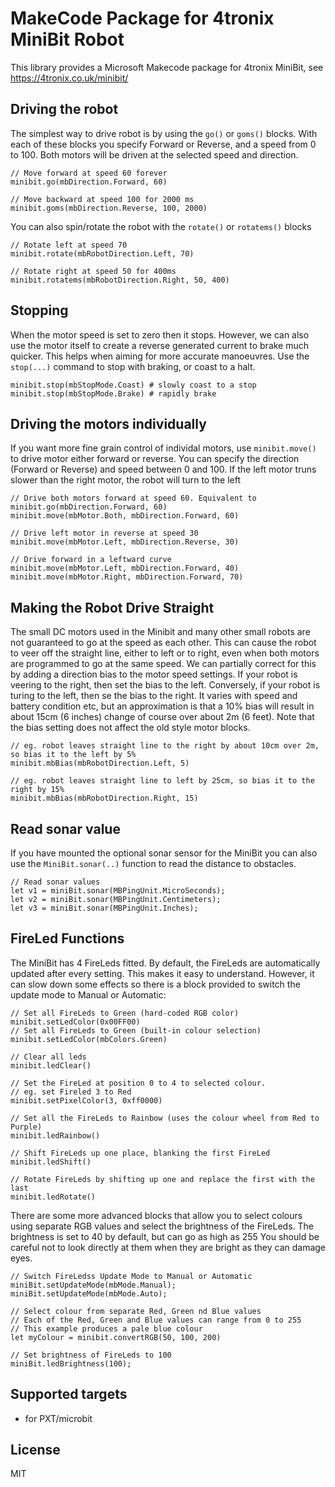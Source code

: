 # MakeCode Package for 4tronix MiniBit Robot

This library provides a Microsoft Makecode package for 4tronix MiniBit, see
https://4tronix.co.uk/minibit/

## Driving the robot    
The simplest way to drive robot is by using the `go()` or `goms()` blocks.
With each of these blocks you specify Forward or Reverse, and a speed from 0 to 100.
Both motors will be driven at the selected speed and direction.
```blocks
// Move forward at speed 60 forever
minibit.go(mbDirection.Forward, 60)

// Move backward at speed 100 for 2000 ms
minibit.goms(mbDirection.Reverse, 100, 2000)
```
You can also spin/rotate the robot with the `rotate()` or `rotatems()` blocks
```blocks
// Rotate left at speed 70
minibit.rotate(mbRobotDirection.Left, 70)

// Rotate right at speed 50 for 400ms
minibit.rotatems(mbRobotDirection.Right, 50, 400)
```   

## Stopping
When the motor speed is set to zero then it stops. However, we can also use the motor itself to create a reverse generated current to brake much quicker.
This helps when aiming for more accurate manoeuvres. Use the `stop(...)` command to stop with braking, or coast to a halt.
```blocks
minibit.stop(mbStopMode.Coast) # slowly coast to a stop
minibit.stop(mbStopMode.Brake) # rapidly brake
```

## Driving the motors individually

If you want more fine grain control of individal motors, use `minibit.move()` to drive motor either forward or reverse.
You can specify the direction (Forward or Reverse) and speed between 0 and 100.
If the left motor truns slower than the right motor, the robot will turn to the left
```blocks
// Drive both motors forward at speed 60. Equivalent to minibit.go(mbDirection.Forward, 60)
minibit.move(mbMotor.Both, mbDirection.Forward, 60)

// Drive left motor in reverse at speed 30
minibit.move(mbMotor.Left, mbDirection.Reverse, 30)

// Drive forward in a leftward curve
minibit.move(mbMotor.Left, mbDirection.Forward, 40)
minibit.move(mbMotor.Right, mbDirection.Forward, 70)
```

## Making the Robot Drive Straight

The small DC motors used in the Minibit and many other small robots are not guaranteed to go at the speed as each other.
This can cause the robot to veer off the straight line, either to left or to right, even when both motors are programmed to go
at the same speed.
We can partially correct for this by adding a direction bias to the motor speed settings.
If your robot is veering to the right, then set the bias to the left.
Conversely, if your robot is turing to the left, then se the bias to the right.
It varies with speed and battery condition etc, but an approximation is that a 10% bias will result in about 15cm (6 inches)
change of course over about 2m (6 feet).
Note that the bias setting does not affect the old style motor blocks.

```blocks
// eg. robot leaves straight line to the right by about 10cm over 2m, so bias it to the left by 5%
minibit.mbBias(mbRobotDirection.Left, 5)

// eg. robot leaves straight line to left by 25cm, so bias it to the right by 15%
minibit.mbBias(mbRobotDirection.Right, 15)
```


## Read sonar value

If you have mounted the optional sonar sensor for the MiniBit you can
also use the `MiniBit.sonar(..)` function to read the distance to obstacles.
```blocks
// Read sonar values
let v1 = miniBit.sonar(MBPingUnit.MicroSeconds);
let v2 = miniBit.sonar(MBPingUnit.Centimeters);
let v3 = miniBit.sonar(MBPingUnit.Inches);
```

## FireLed Functions

The MiniBit has 4 FireLeds fitted.
By default, the FireLeds are automatically updated after every setting. This makes it easy to understand.
However, it can slow down some effects so there is a block provided to switch the update mode to
Manual or Automatic:

```blocks
// Set all FireLeds to Green (hard-coded RGB color)
minibit.setLedColor(0x00FF00)
// Set all FireLeds to Green (built-in colour selection)
minibit.setLedColor(mbColors.Green)

// Clear all leds
minibit.ledClear()

// Set the FireLed at position 0 to 4 to selected colour.
// eg. set Fireled 3 to Red
minibit.setPixelColor(3, 0xff0000)

// Set all the FireLeds to Rainbow (uses the colour wheel from Red to Purple)
minibit.ledRainbow()

// Shift FireLeds up one place, blanking the first FireLed
minibit.ledShift()

// Rotate FireLeds by shifting up one and replace the first with the last
minibit.ledRotate()
```

There are some more advanced blocks that allow you to select colours using separate RGB values
and select the brightness of the FireLeds.
The brightness is set to 40 by default, but can go as high as 255
You should be careful not to look directly at them when they are bright as they can damage eyes.
```blocks
// Switch FireLedss Update Mode to Manual or Automatic
miniBit.setUpdateMode(mbMode.Manual);
miniBit.setUpdateMode(mbMode.Auto);

// Select colour from separate Red, Green nd Blue values
// Each of the Red, Green and Blue values can range from 0 to 255
// This example produces a pale blue colour
let myColour = minibit.convertRGB(50, 100, 200)

// Set brightness of FireLeds to 100
miniBit.ledBrightness(100);
```

## Supported targets

* for PXT/microbit

## License

MIT
